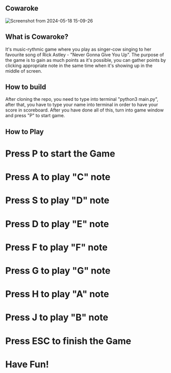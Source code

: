 ## Cowaroke

![Screenshot from 2024-05-18 15-09-26](https://github.com/mwirk/Cowaroke/assets/88592638/ac102080-6dc4-4205-87cd-cad9ae8d1bac)

## What is Cowaroke?
It's music-rythmic game where you play as singer-cow singing to her favourite song of Rick Astley - "Never Gonna Give You Up". The purpose of the game is to gain as much points as it's possible, you can gather points by clicking appropriate note in the same time when it's showing up in the middle of screen.

## How to build

After cloning the repo, you need to type into terminal "python3 main.py", after that, you have to type your name into terminal in order to have your score in scoreboard.
After you have done all of this, turn into game window and press "P" to start game. 

## How to Play

# Press P to start the Game
# Press A to play "C" note
# Press S to play "D" note
# Press D to play "E" note
# Press F to play "F" note
# Press G to play "G" note
# Press H to play "A" note
# Press J to play "B" note
# Press ESC to finish the Game

# Have Fun!



